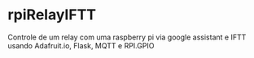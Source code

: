 # rpiRelayIFTT
Controle de um relay com uma raspberry pi via google assistant e IFTT usando Adafruit.io, Flask, MQTT e RPI.GPIO
